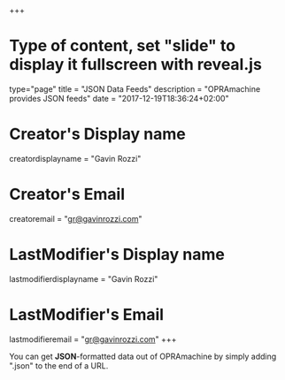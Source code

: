 +++
# Type of content, set "slide" to display it fullscreen with reveal.js
type="page"
title = "JSON Data Feeds"
description = "OPRAmachine provides JSON feeds"
date = "2017-12-19T18:36:24+02:00"
# Creator's Display name
creatordisplayname = "Gavin Rozzi"
# Creator's Email
creatoremail = "gr@gavinrozzi.com"
# LastModifier's Display name
lastmodifierdisplayname = "Gavin Rozzi"
# LastModifier's Email
lastmodifieremail = "gr@gavinrozzi.com"
+++

You can get **JSON**-formatted data out of OPRAmachine by simply adding ".json" to the end of a URL.

